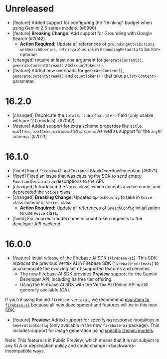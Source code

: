 # Unreleased
* [feature] Added support for configuring the "thinking" budget when using Gemini
  2.5 series models. (#6990)
* [feature] **Breaking Change**: Add support for Grounding with Google Search (#7042).
    * **Action Required:** Update all references of `groundingAttributions`, `webSearchQueries`, `retrievalQueries` in `GroundingMetadata` to be non-optional.
* [changed] require at least one argument for `generateContent()`, `generateContentStream()` and
  `countTokens()`.
* [feature] Added new overloads for `generateContent()`, `generateContentStream()` and
 `countTokens()` that take a `List<Content>` parameter. 

# 16.2.0
* [changed] Deprecate the `totalBillableCharacters` field (only usable with pre-2.0 models). (#7042)
* [feature] Added support for extra schema properties like `title`, `minItems`, `maxItems`, `minimum`
 and `maximum`. As well as support for the `anyOf` schema. (#7013)

# 16.1.0
* [fixed] Fixed `FirebaseAI.getInstance` StackOverflowException (#6971)
* [fixed] Fixed an issue that was causing the SDK to send empty `FunctionDeclaration` descriptions to the API.
* [changed] Introduced the `Voice` class, which accepts a voice name, and deprecated the `Voices` class.
* [changed] **Breaking Change**: Updated `SpeechConfig` to take in `Voice` class instead of `Voices` class.
    * **Action Required:** Update all references of `SpeechConfig` initialization to use `Voice` class.
* [fixed] Fix incorrect model name in count token requests to the developer API backend

# 16.0.0
* [feature] Initial release of the Firebase AI SDK (`firebase-ai`). This SDK *replaces* the previous
 Vertex AI in Firebase SDK (`firebase-vertexai`) to accommodate the evolving set of supported
 features and services.
  * The new Firebase AI SDK provides **Preview** support for the Gemini Developer API, including its
  free tier offering.
  * Using the Firebase AI SDK with the Vertex AI Gemini API is still generally available (GA).

 If you're using the old `firebase-vertexai`, we recommend
 [migrating to `firebase-ai`](/docs/ai-logic/migrate-to-latest-sdk)
 because all new development and features will be in this new SDK.
* [feature] **Preview:** Added support for specifying response modalities in `GenerationConfig`
 (only available in the new `firebase-ai` package). This includes support for image generation using
 [specific Gemini models](/docs/vertex-ai/models).

 Note: This feature is in Public Preview, which means that it is not subject to any SLA or
 deprecation policy and could change in backwards-incompatible ways.

